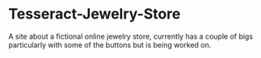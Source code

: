 # Tesseract-Jewelry-Store
A site about a fictional online jewelry store, currently has a couple of bigs particularly with some of the buttons but is being worked on.
